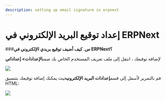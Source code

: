 ```yaml
---
description: setting up email signature in erpnext
---
```


# إعداد توقيع البريد الإلكتروني في ERPNext

\###**س. كيف أضيف توقيع بريدي الإلكتروني في ERPNext؟**

لإضافة توقيعك ، انتقل إلى ملف تعريف المستخدم الخاص بك ضمن**الإعدادات> إعداداتي**

![](https://docs.erpnext.com/files/PIoVfY1.png)

قم بالتمرير لأسفل إلى قسم**إعدادات البريد الإلكتروني**حيث يمكنك إضافة توقيعك بتنسيق HTML:

![](https://docs.erpnext.com/files/4swM1Yz.png)
